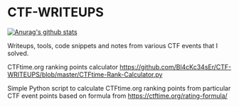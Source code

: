 # CTF-WRITEUPS

[![Anurag's github stats](https://github-readme-stats.vercel.app/api?username=Bl4cKc34sEr&theme=radical&show_icons=true)](https://github.com/anuraghazra/github-readme-stats)

Writeups, tools, code snippets and notes from various CTF events that I solved.

CTFtime.org ranking points calculator
https://github.com/Bl4cKc34sEr/CTF-WRITEUPS/blob/master/CTFtime-Rank-Calculator.py

Simple Python script to calculate CTFtime.org ranking points from particular CTF event points based on formula from https://ctftime.org/rating-formula/
